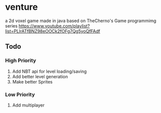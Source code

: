 # venture
a 2d voxel game made in java based on TheCherno's Game programmimg series https://www.youtube.com/playlist?list=PLlrATfBNZ98eOOCk2fOFg7Qg5yoQfFAdf

## Todo
### High Priority
1. Add NBT api for level loading/saving
2. Add better level generation
3. Make better Sprites 

### Low Priority
1. Add multiplayer
